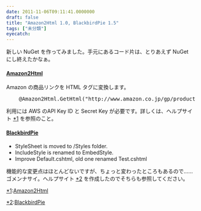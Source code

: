 ```yaml
---
date: 2011-11-06T09:11:41.0000000
draft: false
title: "Amazon2Html 1.0, BlackbirdPie 1.5"
tags: ["未分類"]
eyecatch: 
---
```

<p>新しい NuGet を作ってみました。手元にあるコード片は、とりあえず NuGet にし終えたかなぁ。</p>

<div class="section">
<h4><a href="http://nuget.org/List/Packages/Amazon2Html">Amazon2Html</a></h4>
<p>Amazon の商品リンクを HTML タグに変換します。</p>
<pre class="code" data-unlink>    @Amazon2Html.GetHtml(&#34;http://www.amazon.co.jp/gp/product/4047274968/&#34;)</pre><p>利用には AWS のAPI Key ID と Secret Key が必要です。詳しくは、ヘルプサイト <a href="#f1" name="fn1" title="Amazon2Html">*1</a> を参照のこと。</p>

</div>
<div class="section">
<h4><a href="http://nuget.org/List/Packages/BlackbirdPie">BlackbirdPie</a></h4>

<ul>
<li>StyleSheet is moved to /Styles folder.</li>
<li>IncludeStyle is renamed to EmbedStyle.</li>
<li>Improve Default.cshtml, old one renamed Test.cshtml</li>
</ul><p>機能的な変更点はほとんどないですが、ちょっと変わったところもあるので……ゴメンナサイ。ヘルプサイト <a href="#f2" name="fn2" title="BlackbirdPie">*2</a> を作成したのでそちらも参照してください。</p>

</div><div class="footnote">
<p class="footnote"><a href="#fn1" name="f1" class="footnote-number">*1</a><span class="footnote-delimiter">:</span><span class="footnote-text"><a href="http://amazon2html.daruyanagi.net/">Amazon2Html</a></span></p>
<p class="footnote"><a href="#fn2" name="f2" class="footnote-number">*2</a><span class="footnote-delimiter">:</span><span class="footnote-text"><a href="http://blackbirdpie.daruyanagi.net/">BlackbirdPie</a></span></p>
</div>